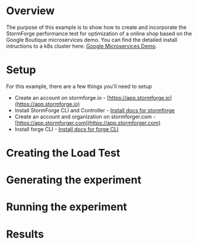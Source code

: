 # Overview

The purpose of this example is to show how to create and incorporate the StormForge performance test for optimization of a online shop based on the Google Boutique microservices demo. You can find the detailed install intructions to a k8s cluster here: [Google Microservices Demo](https://github.com/GoogleCloudPlatform/microservices-demo).

# Setup

For this example, there are a few things you'll need to setup

- Create an account on stormforge.io - [https://app.stormforge.io](https://app.stormforge.io)
- Install StormForge CLI and Controller - [Install docs for stormforge](https://docs.stormforge.io/optimize/getting-started/install/)
- Create an account and organization on stormforger.com - [https://app.stormforger.com](https://app.stormforger.com)
- Install forge CLI - [Install docs for forge CLI](https://docs.stormforger.com/guides/forge-cli/#installation)


# Creating the Load Test


# Generating the experiment


# Running the experiment


# Results
